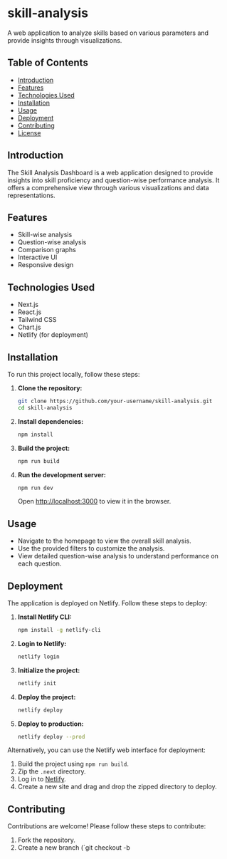 # skill-analysis

A web application to analyze skills based on various parameters and provide insights through visualizations.

## Table of Contents

- [Introduction](#introduction)
- [Features](#features)
- [Technologies Used](#technologies-used)
- [Installation](#installation)
- [Usage](#usage)
- [Deployment](#deployment)
- [Contributing](#contributing)
- [License](#license)

## Introduction

The Skill Analysis Dashboard is a web application designed to provide insights into skill proficiency and question-wise performance analysis. It offers a comprehensive view through various visualizations and data representations.

## Features

- Skill-wise analysis
- Question-wise analysis
- Comparison graphs
- Interactive UI
- Responsive design

## Technologies Used

- Next.js
- React.js
- Tailwind CSS
- Chart.js
- Netlify (for deployment)

## Installation

To run this project locally, follow these steps:

1. **Clone the repository:**

    ```sh
    git clone https://github.com/your-username/skill-analysis.git
    cd skill-analysis
    ```

2. **Install dependencies:**

    ```sh
    npm install
    ```

3. **Build the project:**

    ```sh
    npm run build
    ```

4. **Run the development server:**

    ```sh
    npm run dev
    ```

    Open [http://localhost:3000](http://localhost:3000) to view it in the browser.

## Usage

- Navigate to the homepage to view the overall skill analysis.
- Use the provided filters to customize the analysis.
- View detailed question-wise analysis to understand performance on each question.

## Deployment

The application is deployed on Netlify. Follow these steps to deploy:

1. **Install Netlify CLI:**

    ```sh
    npm install -g netlify-cli
    ```

2. **Login to Netlify:**

    ```sh
    netlify login
    ```

3. **Initialize the project:**

    ```sh
    netlify init
    ```

4. **Deploy the project:**

    ```sh
    netlify deploy
    ```

5. **Deploy to production:**

    ```sh
    netlify deploy --prod
    ```

Alternatively, you can use the Netlify web interface for deployment:

1. Build the project using `npm run build`.
2. Zip the `.next` directory.
3. Log in to [Netlify](https://www.netlify.com/).
4. Create a new site and drag and drop the zipped directory to deploy.

## Contributing

Contributions are welcome! Please follow these steps to contribute:

1. Fork the repository.
2. Create a new branch (`git checkout -b
